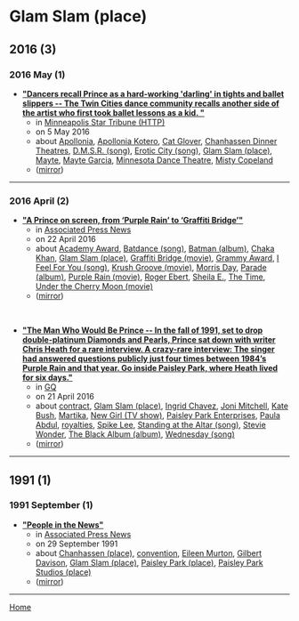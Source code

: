 # Glam Slam (place)

## 2016 (3)

### 2016 May (1)

 - [**"Dancers recall Prince as a hard-working 'darling' in tights and ballet slippers -- The Twin Cities dance community recalls another side of the artist who first took ballet lessons as a kid. "**](http://www.startribune.com/dancers-recall-prince-as-a-hard-working-darling-in-tights-and-ballet-slippers/378179261/)
    - in [Minneapolis Star Tribune (HTTP)](../../../publications/k-o/minneapolis-star-tribune-http/index.md)
    - on 5 May 2016
    - about [Apollonia](../../../topics/apollonia/index.md), [Apollonia Kotero](../../../topics/apollonia-kotero/index.md), [Cat Glover](../../../topics/cat-glover/index.md), [Chanhassen Dinner Theatres](../../../topics/chanhassen-dinner-theatres/index.md), [D.M.S.R. (song)](../../../topics/song/d-m-s-r/index.md), [Erotic City (song)](../../../topics/song/erotic-city/index.md), [Glam Slam (place)](../../../topics/place/glam-slam/index.md), [Mayte](../../../topics/mayte/index.md), [Mayte Garcia](../../../topics/mayte-garcia/index.md), [Minnesota Dance Theatre](../../../topics/minnesota-dance-theatre/index.md), [Misty Copeland](../../../topics/misty-copeland/index.md)
    - ([mirror](https://web.archive.org/web/*/http://www.startribune.com/dancers-recall-prince-as-a-hard-working-darling-in-tights-and-ballet-slippers/378179261/))

----

### 2016 April (2)

 - [**"A Prince on screen, from ‘Purple Rain’ to ‘Graffiti Bridge’"**](https://apnews.com/8082812e075544679812ad4cc742307f)
    - in [Associated Press News](../../../publications/a-e/associated-press-news/index.md)
    - on 22 April 2016
    - about [Academy Award](../../../topics/academy-award/index.md), [Batdance (song)](../../../topics/song/batdance/index.md), [Batman (album)](../../../topics/album/batman/index.md), [Chaka Khan](../../../topics/chaka-khan/index.md), [Glam Slam (place)](../../../topics/place/glam-slam/index.md), [Graffiti Bridge (movie)](../../../topics/movie/graffiti-bridge/index.md), [Grammy Award](../../../topics/grammy-award/index.md), [I Feel For You (song)](../../../topics/song/i-feel-for-you/index.md), [Krush Groove (movie)](../../../topics/movie/krush-groove/index.md), [Morris Day](../../../topics/morris-day/index.md), [Parade (album)](../../../topics/album/parade/index.md), [Purple Rain (movie)](../../../topics/movie/purple-rain/index.md), [Roger Ebert](../../../topics/roger-ebert/index.md), [Sheila E.](../../../topics/sheila-e/index.md), [The Time](../../../topics/the-time/index.md), [Under the Cherry Moon (movie)](../../../topics/movie/under-the-cherry-moon/index.md)
    - ([mirror](https://web.archive.org/web/*/https://apnews.com/8082812e075544679812ad4cc742307f))

<br />

 - [**"The Man Who Would Be Prince -- In the fall of 1991, set to drop double-platinum Diamonds and Pearls, Prince sat down with writer Chris Heath for a rare interview. A crazy-rare interview: The singer had answered questions publicly just four times between 1984’s Purple Rain and that year. Go inside Paisley Park, where Heath lived for six days."**](https://www.gq.com/story/prince-interview-inside-paisley-park)
    - in [GQ](../../../publications/f-j/gq/index.md)
    - on 21 April 2016
    - about [contract](../../../topics/contract/index.md), [Glam Slam (place)](../../../topics/place/glam-slam/index.md), [Ingrid Chavez](../../../topics/ingrid-chavez/index.md), [Joni Mitchell](../../../topics/joni-mitchell/index.md), [Kate Bush](../../../topics/kate-bush/index.md), [Martika](../../../topics/martika/index.md), [New Girl (TV show)](../../../topics/tv-show/new-girl/index.md), [Paisley Park Enterprises](../../../topics/paisley-park-enterprises/index.md), [Paula Abdul](../../../topics/paula-abdul/index.md), [royalties](../../../topics/royalties/index.md), [Spike Lee](../../../topics/spike-lee/index.md), [Standing at the Altar (song)](../../../topics/song/standing-at-the-altar/index.md), [Stevie Wonder](../../../topics/stevie-wonder/index.md), [The Black Album (album)](../../../topics/album/the-black-album/index.md), [Wednesday (song)](../../../topics/song/wednesday/index.md)
    - ([mirror](https://web.archive.org/web/*/https://www.gq.com/story/prince-interview-inside-paisley-park))

----

## 1991 (1)

### 1991 September (1)

 - [**"People in the News"**](https://apnews.com/ead94f8086f35ea0b95cd202d06b49b5)
    - in [Associated Press News](../../../publications/a-e/associated-press-news/index.md)
    - on 29 September 1991
    - about [Chanhassen (place)](../../../topics/place/chanhassen/index.md), [convention](../../../topics/convention/index.md), [Eileen Murton](../../../topics/eileen-murton/index.md), [Gilbert Davison](../../../topics/gilbert-davison/index.md), [Glam Slam (place)](../../../topics/place/glam-slam/index.md), [Paisley Park (place)](../../../topics/place/paisley-park/index.md), [Paisley Park Studios (place)](../../../topics/place/paisley-park-studios/index.md)
    - ([mirror](https://web.archive.org/web/*/https://apnews.com/ead94f8086f35ea0b95cd202d06b49b5))

----

[Home](../index.md)
